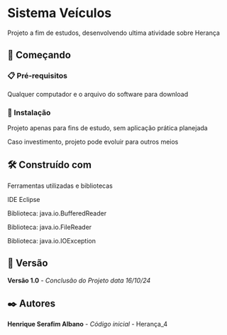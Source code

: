 # Sistema Veículos

Projeto a fim de estudos, desenvolvendo ultima atividade sobre Herança

## 🚀 Começando

### 📋 Pré-requisitos

Qualquer computador e o arquivo do software para download

### 🔧 Instalação

Projeto apenas para fins de estudo, sem aplicação prática planejada

Caso investimento, projeto pode evoluir para outros meios

## 🛠️ Construído com

Ferramentas utilizadas e bibliotecas

IDE Eclipse

Biblioteca: java.io.BufferedReader

Biblioteca: java.io.FileReader

Biblioteca: java.io.IOException

## 📌 Versão

**Versão 1.0** - *Conclusão do Projeto* *data 16/10/24*

## ✒️ Autores

**Henrique Serafim Albano** - *Código inicial* - Herança_4
